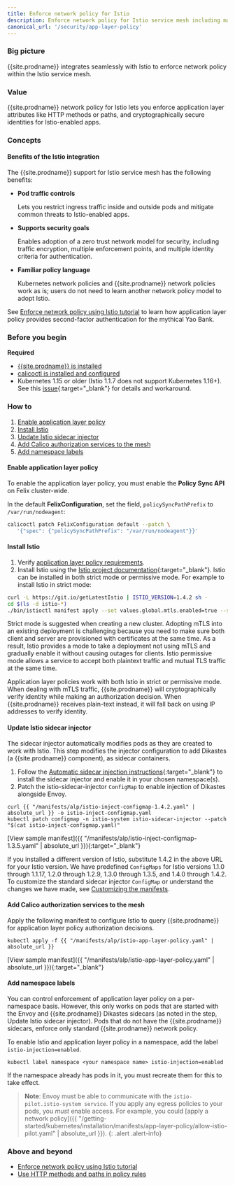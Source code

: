 ```yaml
---
title: Enforce network policy for Istio
description: Enforce network policy for Istio service mesh including matching on HTTP methods and paths.
canonical_url: '/security/app-layer-policy'
---
```


### Big picture

{{site.prodname}} integrates seamlessly with Istio to enforce network policy within the Istio service mesh.

### Value

{{site.prodname}} network policy for Istio lets you enforce application layer attributes like HTTP methods or paths, and cryptographically secure identities for Istio-enabled apps.

### Concepts

#### Benefits of the Istio integration

The {{site.prodname}} support for Istio service mesh has the following benefits:

- **Pod traffic controls**

  Lets you restrict ingress traffic inside and outside pods and mitigate common threats to Istio-enabled apps.

- **Supports security goals**

  Enables adoption of a zero trust network model for security, including traffic encryption, multiple enforcement points, and multiple identity criteria for authentication.

- **Familiar policy language**

  Kubernetes network policies and {{site.prodname}} network policies work as is; users do not need to learn another network policy model to adopt Istio.

See [Enforce network policy using Istio tutorial]({{site.baseurl}}/security/tutorials/app-layer-policy/enforce-policy-istio) to learn how application layer policy provides second-factor authentication for the mythical Yao Bank. 

### Before you begin

**Required**

- [{{site.prodname}} is installed]({{site.baseurl}}/getting-started/kubernetes/)
- [calicoctl is installed and configured]({{site.baseurl}}/getting-started/clis/calicoctl/install)
- Kubernetes 1.15 or older (Istio 1.1.7 does not support Kubernetes 1.16+).
See this [issue](https://github.com/projectcalico/calico/issues/2943){:target="_blank"} for details and workaround.

### How to

1. [Enable application layer policy](#enable-application-layer-policy)
1. [Install Istio](#install-istio)
1. [Update Istio sidecar injector](#update-istio-sidecar-injector)
1. [Add Calico authorization services to the mesh](#add-calico-authorization-services-to-the-mesh)
1. [Add namespace labels](#add-namespace-labels)

#### Enable application layer policy

To enable the application layer policy, you must enable the **Policy Sync API** on Felix cluster-wide.

In the default **FelixConfiguration**, set the field, `policySyncPathPrefix` to `/var/run/nodeagent`:

```bash
calicoctl patch FelixConfiguration default --patch \
   '{"spec": {"policySyncPathPrefix": "/var/run/nodeagent"}}'
```

#### Install Istio

1. Verify [application layer policy requirements]({{site.baseurl}}/getting-started/kubernetes/requirements#application-layer-policy-requirements).
1. Install Istio using the [Istio project documentation](https://istio.io/docs/setup/install/){:target="_blank"}. Istio can be installed in both strict mode or permissive mode. For example to install Istio in strict mode:

```bash
curl -L https://git.io/getLatestIstio | ISTIO_VERSION=1.4.2 sh -
cd $(ls -d istio-*)
./bin/istioctl manifest apply --set values.global.mtls.enabled=true --set values.global.controlPlaneSecurityEnabled=true
```

Strict mode is suggested when creating a new cluster. Adopting mTLS into an existing deployment is challenging because you need to make sure both client and server are provisioned with certificates at the same time. As a result, Istio provides a mode to take a deployment not using mTLS and gradually enable it without causing outages for clients. Istio permissive mode allows a service to accept both plaintext traffic and mutual TLS traffic at the same time.

Application layer policies work with both Istio in strict or permissive mode. When dealing with mTLS traffic, {{site.prodname}} will cryptographically verify identity while making an authorization decision. When {{site.prodname}} receives plain-text instead, it will fall back on using IP addresses to verify identity.

#### Update Istio sidecar injector

The sidecar injector automatically modifies pods as they are created to work with Istio. This step modifies the injector configuration to add Dikastes (a {{site.prodname}} component), as sidecar containers.

1. Follow the [Automatic sidecar injection instructions](https://archive.istio.io/v1.3/docs/setup/additional-setup/sidecar-injection/#automatic-sidecar-injection){:target="_blank"} to install the sidecar injector and enable it in your chosen namespace(s).
1. Patch the istio-sidecar-injector `ConfigMap` to enable injection of Dikastes alongside Envoy.

```
curl {{ "/manifests/alp/istio-inject-configmap-1.4.2.yaml" | absolute_url }} -o istio-inject-configmap.yaml
kubectl patch configmap -n istio-system istio-sidecar-injector --patch "$(cat istio-inject-configmap.yaml)"
```
[View sample manifest]({{ "/manifests/alp/istio-inject-configmap-1.3.5.yaml" | absolute_url }}){:target="_blank"}

If you installed a different version of Istio, substitute 1.4.2 in the above URL for your Istio version. We have predefined `ConfigMaps` for Istio versions 1.1.0 through 1.1.17, 1.2.0 through 1.2.9, 1.3.0 through 1.3.5, and 1.4.0 through 1.4.2. To customize the standard sidecar injector `ConfigMap` or understand the changes we have made, see [Customizing the manifests]({{site.baseurl}}/getting-started/kubernetes/installation/config-options).

#### Add Calico authorization services to the mesh

Apply the following manifest to configure Istio to query {{site.prodname}} for application layer policy authorization decisions.

```
kubectl apply -f {{ "/manifests/alp/istio-app-layer-policy.yaml" | absolute_url }}
```

[View sample manifest]({{ "/manifests/alp/istio-app-layer-policy.yaml" | absolute_url }}){:target="_blank"}

#### Add namespace labels

You can control enforcement of application layer policy on a per-namespace basis. However, this only works on pods that are started with the Envoy and {{site.prodname}} Dikastes sidecars (as noted in the step, Update Istio sidecar injector). Pods that do not have the {{site.prodname}} sidecars, enforce only standard {{site.prodname}} network policy.

To enable Istio and application layer policy in a namespace, add the label `istio-injection=enabled`.

```
kubectl label namespace <your namespace name> istio-injection=enabled
```

If the namespace already has pods in it, you must recreate them for this to take effect.

>**Note**: Envoy must be able to communicate with the `istio-pilot.istio-system service`. If you apply any egress policies to your pods, you *must* enable access. For example, you could [apply a network policy]({{ "/getting-started/kubernetes/installation/manifests/app-layer-policy/allow-istio-pilot.yaml" | absolute_url }}).
{: .alert .alert-info}

### Above and beyond

- [Enforce network policy using Istio tutorial]({{site.baseurl}}/security/tutorials/app-layer-policy/enforce-policy-istio)
- [Use HTTP methods and paths in policy rules]({{site.baseurl}}/security/http-methods)
